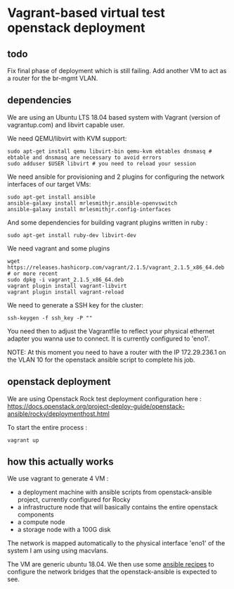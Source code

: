 # Vagrant-based virtual test openstack deployment 

## todo

Fix final phase of deployment which is still failing.
Add another VM to act as a router for the br-mgmt VLAN. 


## dependencies

We are using an Ubuntu LTS 18.04 based system with Vagrant (version of vagrantup.com) and libvirt capable user.

We need QEMU/libvirt with KVM support:
```
sudo apt-get install qemu libvirt-bin qemu-kvm ebtables dnsmasq # ebtable and dnsmasq are necessary to avoid errors
sudo adduser $USER libvirt # you need to reload your session 
```

We need ansible for provisioning and 2 plugins for configuring the network interfaces of our target VMs:
```
sudo apt-get install ansible
ansible-galaxy install mrlesmithjr.ansible-openvswitch
ansible-galaxy install mrlesmithjr.config-interfaces
```

And some dependencies for building vagrant plugins written in ruby :
```
sudo apt-get install ruby-dev libvirt-dev
```

We need vagrant and some plugins
```
wget https://releases.hashicorp.com/vagrant/2.1.5/vagrant_2.1.5_x86_64.deb # or more recent
sudo dpkg -i vagrant_2.1.5_x86_64.deb
vagrant plugin install vagrant-libvirt
vagrant plugin install vagrant-reload
```

We need to generate a SSH key for the cluster:
```
ssh-keygen -f ssh_key -P ""
```

You need then to adjust the Vagrantfile to reflect your physical ethernet adapter you wanna use to connect. It is currently configured to 'eno1'.

NOTE: At this moment you need to have a router with the IP 172.29.236.1 on the VLAN 10 for the openstack ansible script to complete his job.

## openstack deployment

We are using Openstack Rock test deployment configuration here :
https://docs.openstack.org/project-deploy-guide/openstack-ansible/rocky/deploymenthost.html

To start the entire process : 
```
vagrant up
```

## how this actually works

We use vagrant to generate 4 VM : 
- a deployment machine with ansible scripts from openstack-ansible project, currently configured for Rocky
- a infrastructure node that will basically contains the entire openstack components
- a compute node 
- a storage node with a 100G disk

The network is mapped automatically to the physical interface 'eno1' of the system I am using using macvlans.

The VM are generic ubuntu 18.04. We then use some [ansible recipes](https://github.com/mrlesmithjr/ansible-config-interfaces) to configure the network bridges that the openstack-ansible is expected to see. 


